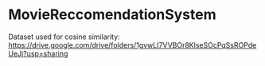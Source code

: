 # MovieReccomendationSystem

Dataset used for cosine similarity: https://drive.google.com/drive/folders/1gvwLI7VVBOr8KlseSOcPqSsROPdeUeJj?usp=sharing
